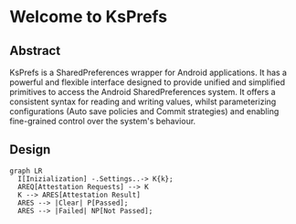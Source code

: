 # Welcome to KsPrefs

## Abstract
KsPrefs is a SharedPreferences wrapper for Android applications.
It has a powerful and flexible interface designed to provide unified and simplified primitives to access the Android SharedPreferences system. It offers a consistent syntax for reading and writing values, whilst parameterizing configurations (Auto save policies and Commit strategies) and enabling fine-grained control over the system's behaviour.






## Design
``` mermaid
graph LR
  I[Inizialization] -.Settings..-> K{k};
  AREQ[Attestation Requests] --> K
  K --> ARES[Attestation Result]
  ARES --> |Clear| P[Passed];
  ARES --> |Failed| NP[Not Passed];
```


